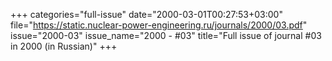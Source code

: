 +++
categories="full-issue"
date="2000-03-01T00:27:53+03:00"
file="https://static.nuclear-power-engineering.ru/journals/2000/03.pdf"
issue="2000-03"
issue_name="2000 - #03"
title="Full issue of journal #03 in 2000 (in Russian)"
+++